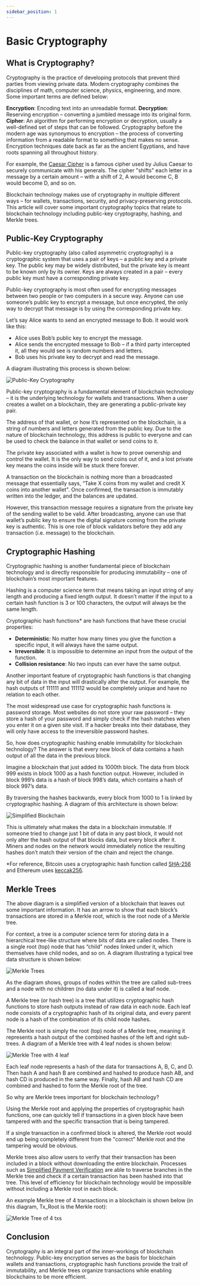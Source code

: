 ```yaml
---
sidebar_position: 1
---
```


# Basic Cryptography

## What is Cryptography?

Cryptography is the practice of developing protocols that prevent third parties from viewing private data. Modern cryptography combines the disciplines of math, computer science, physics, engineering, and more. Some important terms are defined below:

**Encryption**: Encoding text into an unreadable format.
**Decryption**: Reserving encryption – converting a jumbled message into its original form.
**Cipher**: An algorithm for performing encryption or decryption, usually a well-defined set of steps that can be followed.
Cryptography before the modern age was synonymous to encryption – the process of converting information from a readable format to something that makes no sense. Encryption techniques date back as far as the ancient Egyptians, and have roots spanning all throughout history.

For example, the [Caesar Cipher](http://practicalcryptography.com/ciphers/caesar-cipher/) is a famous cipher used by Julius Caesar to securely communicate with his generals. The cipher "shifts" each letter in a message by a certain amount – with a shift of 2, A would become C, B would become D, and so on.

Blockchain technology makes use of cryptography in multiple different ways – for wallets, transactions, security, and privacy-preserving protocols. This article will cover some important cryptography topics that relate to blockchain technology including public-key cryptography, hashing, and Merkle trees.

## Public-Key Cryptography
Public-key cryptography (also called asymmetric cryptography) is a cryptographic system that uses a pair of keys – a public key and a private key. The public key may be widely distributed, but the private key is meant to be known only by its owner. Keys are always created in a pair – every public key must have a corresponding private key.

Public-key cryptography is most often used for encrypting messages between two people or two computers in a secure way. Anyone can use someone’s public key to encrypt a message, but once encrypted, the only way to decrypt that message is by using the corresponding private key.

Let’s say Alice wants to send an encrypted message to Bob. It would work like this:

* Alice uses Bob’s public key to encrypt the message.
* Alice sends the encrypted message to Bob – if a third party intercepted it, all they would see is random numbers and letters.
* Bob uses his private key to decrypt and read the message.

A diagram illustrating this process is shown below:

![Public-Key Cryptography](../../../static/img/learn/module-1/basic-cryptography-1.jpg)

Public-key cryptography is a fundamental element of blockchain technology – it is the underlying technology for wallets and transactions. When a user creates a wallet on a blockchain, they are generating a public-private key pair.

The address of that wallet, or how it’s represented on the blockchain, is a string of numbers and letters generated from the public key. Due to the nature of blockchain technology, this address is public to everyone and can be used to check the balance in that wallet or send coins to it.

The private key associated with a wallet is how to prove ownership and control the wallet. It is the only way to send coins out of it, and a lost private key means the coins inside will be stuck there forever.

A transaction on the blockchain is nothing more than a broadcasted message that essentially says, “Take X coins from my wallet and credit X coins into another wallet". Once confirmed, the transaction is immutably written into the ledger, and the balances are updated.

However, this transaction message requires a signature from the private key of the sending wallet to be valid. After broadcasting, anyone can use that wallet’s public key to ensure the digital signature coming from the private key is authentic. This is one role of block validators before they add any transaction (i.e. message) to the blockchain.

## Cryptographic Hashing

Cryptographic hashing is another fundamental piece of blockchain technology and is directly responsible for producing immutability – one of blockchain’s most important features.

Hashing is a computer science term that means taking an input string of any length and producing a fixed length output. It doesn’t matter if the input to a certain hash function is 3 or 100 characters, the output will always be the same length.

Cryptographic hash functions* are hash functions that have these crucial properties:

* **Deterministic**: No matter how many times you give the function a specific input, it will always have the same output.
* **Irreversible**: It is impossible to determine an input from the output of the function.
* **Collision resistance**: No two inputs can ever have the same output.

Another important feature of cryptographic hash functions is that changing any bit of data in the input will drastically alter the output. For example, the hash outputs of 111111 and 111112 would be completely unique and have no relation to each other.

The most widespread use case for cryptographic hash functions is password storage. Most websites do not store your raw password – they store a hash of your password and simply check if the hash matches when you enter it on a given site visit. If a hacker breaks into their database, they will only have access to the irreversible password hashes.

So, how does cryptographic hashing enable immutability for blockchain technology? The answer is that every new block of data contains a hash output of all the data in the previous block.

Imagine a blockchain that just added its 1000th block. The data from block 999 exists in block 1000 as a hash function output. However, included in block 999’s data is a hash of block 998’s data, which contains a hash of block 997’s data.

By traversing the hashes backwards, every block from 1000 to 1 is linked by cryptographic hashing. A diagram of this architecture is shown below:

![Simplified Blockchain](../../../static/img/learn/module-1/basic-cryptography-2.jpg)

This is ultimately what makes the data in a blockchain immutable. If someone tried to change just 1 bit of data in any past block, it would not only alter the hash output of that blocks data, but every block after it. Miners and nodes on the network would immediately notice the resulting hashes don’t match their version of the chain and reject the change.

*For reference, Bitcoin uses a cryptographic hash function called [SHA-256](https://en.bitcoin.it/wiki/SHA-256) and Ethereum uses [keccak256](https://eth-hash.readthedocs.io/en/latest/).

## Merkle Trees
The above diagram is a simplified version of a blockchain that leaves out some important information. It has an arrow to show that each block’s transactions are stored in a Merkle root, which is the root node of a Merkle tree.

For context, a tree is a computer science term for storing data in a hierarchical tree-like structure where bits of data are called nodes. There is a single root (top) node that has “child" nodes linked under it, which themselves have child nodes, and so on. A diagram illustrating a typical tree data structure is shown below:

![Merkle Trees](../../../static/img/learn/module-1/basic-cryptography-3.jpg)

As the diagram shows, groups of nodes within the tree are called sub-trees and a node with no children (no data under it) is called a leaf node.

A Merkle tree (or hash tree) is a tree that utilizes cryptographic hash functions to store hash outputs instead of raw data in each node. Each leaf node consists of a cryptographic hash of its original data, and every parent node is a hash of the combination of its child node hashes.

The Merkle root is simply the root (top) node of a Merkle tree, meaning it represents a hash output of the combined hashes of the left and right sub-trees. A diagram of a Merkle tree with 4 leaf nodes is shown below:

![Merkle Tree with 4 leaf](../../../static/img/learn/module-1/basic-cryptography-4.jpg)

Each leaf node represents a hash of the data for transactions A, B, C, and D. Then hash A and hash B are combined and hashed to produce hash AB, and hash CD is produced in the same way. Finally, hash AB and hash CD are combined and hashed to form the Merkle root of the tree.

So why are Merkle trees important for blockchain technology?

Using the Merkle root and applying the properties of cryptographic hash functions, one can quickly tell if transactions in a given block have been tampered with and the specific transaction that is being tampered.

If a single transaction in a confirmed block is altered, the Merkle root would end up being completely different from the "correct" Merkle root and the tampering would be obvious.

Merkle trees also allow users to verify that their transaction has been included in a block without downloading the entire blockchain. Processes such as [Simplified Payment Verification](https://en.bitcoinwiki.org/wiki/Simplified_Payment_Verification) are able to traverse branches in the Merkle tree and check if a certain transaction has been hashed into that tree. This level of efficiency for blockchain technology would be impossible without including a Merkle root in each block.

An example Merkle tree of 4 transactions in a blockchain is shown below (in this diagram, Tx_Root is the Merkle root):

![Merkle Tree of 4 txs](../../../static/img/learn/module-1/basic-cryptography-5.jpg)

## Conclusion

Cryptography is an integral part of the inner-workings of blockchain technology. Public-key encryption serves as the basis for blockchain wallets and transactions, cryptographic hash functions provide the trait of immutability, and Merkle trees organize transactions while enabling blockchains to be more efficient.
